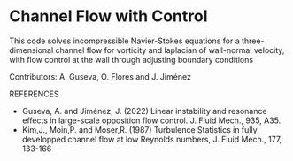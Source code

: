 # Channel Flow with Control

   This code solves incompressible Navier-Stokes equations for a three-dimensional channel flow for vorticity and laplacian of wall-normal velocity, with flow control at the wall through adjusting boundary conditions   

Contributors: A. Guseva, O. Flores and J. Jiménez     

REFERENCES 
- Guseva, A. and Jiménez, J. (2022) Linear instability and resonance effects in large-scale opposition flow control. J. Fluid Mech., 935, A35.   
- Kim,J., Moin,P. and Moser,R. (1987) Turbulence Statistics in fully developped channel flow at low Reynolds numbers, J. Fluid Mech., 177, 133-166 
